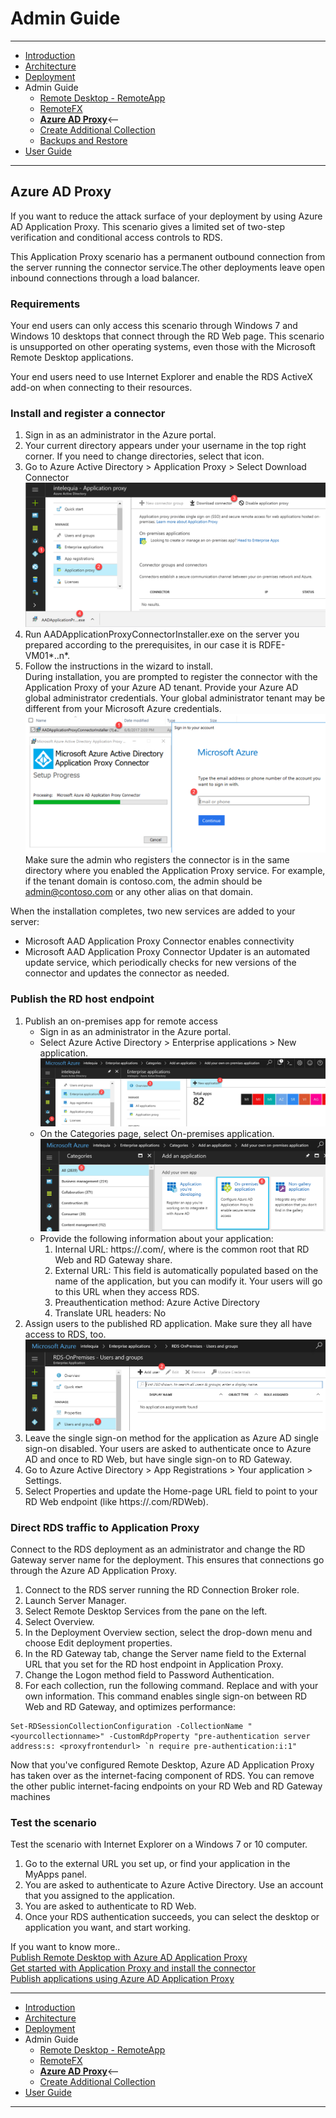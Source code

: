 # Admin Guide
---
* [Introduction](/README.md)
* [Architecture](./ArchitectureDiagram.md)
* [Deployment](./Deployment-basic.md)
* Admin Guide
    * [Remote Desktop - RemoteApp](./RemoteDesktopRemoteApp.md)
    * [RemoteFX](./RemoteFX.md)
    * **[Azure AD Proxy](./AzureADProxy.md)**<--
    * [Create Additional Collection](./CreateSessionCollection.md)
    * [Backups and Restore](./BackupsAndRestore.md)
* [User Guide](./UserAccess.md) 
---
## Azure AD Proxy
If you want to reduce the attack surface of your deployment by using Azure AD Application Proxy. This scenario gives a limited set of two-step verification and conditional access controls to RDS.

This Application Proxy scenario has a permanent outbound connection from the server running the connector service.The other deployments leave open inbound connections through a load balancer.

### Requirements
Your end users can only access this scenario through Windows 7 and Windows 10 desktops that connect through the RD Web page. This scenario is unsupported on other operating systems, even those with the Microsoft Remote Desktop applications.

Your end users need to use Internet Explorer and enable the RDS ActiveX add-on when connecting to their resources.

### Install and register a connector
1. Sign in as an administrator in the Azure portal.
2. Your current directory appears under your username in the top right corner. If you need to change directories, select that icon.
3. Go to Azure Active Directory > Application Proxy > Select Download Connector  
![Download Connector](./images/ApplicationProxy.png)  
4. Run AADApplicationProxyConnectorInstaller.exe on the server you prepared according to the prerequisites, in our case it is RDFE-VM01*..n*.
5. Follow the instructions in the wizard to install.  
During installation, you are prompted to register the connector with the Application Proxy of your Azure AD tenant.
Provide your Azure AD global administrator credentials. Your global administrator tenant may be different from your Microsoft Azure credentials.  
![Azure AD Application Proxy Connector Wizard](./images/AADApplicationProxyConnectorInstaller.png)  
Make sure the admin who registers the connector is in the same directory where you enabled the Application Proxy service. For example, if the tenant domain is contoso.com, the admin should be admin@contoso.com or any other alias on that domain.

When the installation completes, two new services are added to your server:
* Microsoft AAD Application Proxy Connector enables connectivity
* Microsoft AAD Application Proxy Connector Updater is an automated update service, which periodically checks for new versions of the connector and updates the connector as needed.

### Publish the RD host endpoint
1. Publish an on-premises app for remote access
    * Sign in as an administrator in the Azure portal.
    * Select Azure Active Directory > Enterprise applications > New application.  
    ![New Application](./images/NewEnterpriseApplication.png)
    * On the Categories page, select On-premises application.  
    ![On-Premise application](./images/OnPremiseApplication.png)
    * Provide the following information about your application:
        1. Internal URL: https://<rdhost>.com/, where <rdhost> is the common root that RD Web and RD Gateway share.
        2. External URL: This field is automatically populated based on the name of the application, but you can modify it. Your users will go to this URL when they access RDS.
        3. Preauthentication method: Azure Active Directory
        4. Translate URL headers: No
2. Assign users to the published RD application. Make sure they all have access to RDS, too.  
![AddUsers](./images/AddUser-ProxyApplication.png)
3. Leave the single sign-on method for the application as Azure AD single sign-on disabled. Your users are asked to authenticate once to Azure AD and once to RD Web, but have single sign-on to RD Gateway.
4. Go to Azure Active Directory > App Registrations > Your application > Settings.
5. Select Properties and update the Home-page URL field to point to your RD Web endpoint (like https://<rdhost>.com/RDWeb).

### Direct RDS traffic to Application Proxy
Connect to the RDS deployment as an administrator and change the RD Gateway server name for the deployment. This ensures that connections go through the Azure AD Application Proxy.
1. Connect to the RDS server running the RD Connection Broker role.
2. Launch Server Manager.
3. Select Remote Desktop Services from the pane on the left.
4. Select Overview.
5. In the Deployment Overview section, select the drop-down menu and choose Edit deployment properties.
6. In the RD Gateway tab, change the Server name field to the External URL that you set for the RD host endpoint in Application Proxy.
7. Change the Logon method field to Password Authentication.
8. For each collection, run the following command. Replace <yourcollectionname> and <proxyfrontendurl> with your own information. This command enables single sign-on between RD Web and RD Gateway, and optimizes performance:

```
Set-RDSessionCollectionConfiguration -CollectionName "<yourcollectionname>" -CustomRdpProperty "pre-authentication server address:s: <proxyfrontendurl> `n require pre-authentication:i:1"
```

Now that you've configured Remote Desktop, Azure AD Application Proxy has taken over as the internet-facing component of RDS. You can remove the other public internet-facing endpoints on your RD Web and RD Gateway machines

### Test the scenario
Test the scenario with Internet Explorer on a Windows 7 or 10 computer.
1. Go to the external URL you set up, or find your application in the MyApps panel.
2. You are asked to authenticate to Azure Active Directory. Use an account that you assigned to the application.
3. You are asked to authenticate to RD Web.
4. Once your RDS authentication succeeds, you can select the desktop or application you want, and start working.

If you want to know more..  
[Publish Remote Desktop with Azure AD Application Proxy](https://docs.microsoft.com/en-us/azure/active-directory/application-proxy-publish-remote-desktop)  
[Get started with Application Proxy and install the connector](https://docs.microsoft.com/en-us/azure/active-directory/active-directory-application-proxy-enable)  
[Publish applications using Azure AD Application Proxy](https://docs.microsoft.com/en-us/azure/active-directory/application-proxy-publish-azure-portal)  

---
* [Introduction](/README.md)
* [Architecture](./ArchitectureDiagram.md)
* [Deployment](./Deployment-basic.md)
* Admin Guide
    * [Remote Desktop - RemoteApp](./RemoteDesktopRemoteApp.md)
    * [RemoteFX](./RemoteFX.md)
    * **[Azure AD Proxy](./AzureADProxy.md)**<--
    * [Create Additional Collection](./CreateSessionCollection.md)
* [User Guide](./UserAccess.md) 
---
